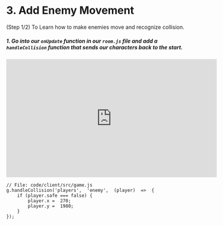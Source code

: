 
# 3. Add Enemy Movement
 (Step 1/2) To Learn how to make enemies move and recognize collision.

##### 1. Go into our `onUpdate` _function_ in our `room.js` file and add a `handleCollision` _function_ that sends our characters back to the start.

<iframe width="560" height="315" src="https://www.youtube.com/embed/nGpu4sZiAQA" frameborder="0" allow="accelerometer; autoplay; clipboard-write; encrypted-media; gyroscope; picture-in-picture" allowfullscreen></iframe><br>

```
// File: code/client/src/game.js
g.handleCollision('players',  'enemy',  (player)  =>  {
	if (player.safe === false) {
		player.x =  270;
		player.y =  1980;
	}
});
```
